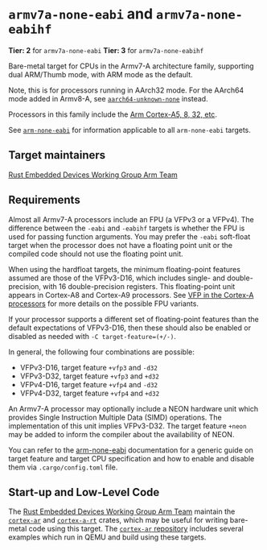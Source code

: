 # `armv7a-none-eabi` and `armv7a-none-eabihf`

**Tier: 2** for `armv7a-none-eabi`
**Tier: 3** for `armv7a-none-eabihf`

Bare-metal target for CPUs in the Armv7-A architecture family, supporting
dual ARM/Thumb mode, with ARM mode as the default.

Note, this is for processors running in AArch32 mode. For the AArch64 mode
added in Armv8-A, see [`aarch64-unknown-none`](aarch64-unknown-none.md) instead.

Processors in this family include the [Arm Cortex-A5, 8, 32, etc][cortex-a].

See [`arm-none-eabi`](arm-none-eabi.md) for information applicable to all
`arm-none-eabi` targets.

[cortex-a]: https://en.wikipedia.org/wiki/ARM_Cortex-A

## Target maintainers

[Rust Embedded Devices Working Group Arm Team]

[Rust Embedded Devices Working Group Arm Team]: https://github.com/rust-embedded/wg?tab=readme-ov-file#the-arm-team

## Requirements

Almost all Armv7-A processors include an FPU (a VFPv3 or a VFPv4). The
difference between the `-eabi` and `-eabihf` targets is whether the FPU is
used for passing function arguments. You may prefer the `-eabi` soft-float
target when the processor does not have a floating point unit or the compiled
code should not use the floating point unit.

When using the hardfloat targets, the minimum floating-point features assumed
are those of the VFPv3-D16, which includes single- and double-precision, with
16 double-precision registers. This floating-point unit appears in Cortex-A8
and Cortex-A9 processors. See [VFP in the Cortex-A processors][vfp] for more
details on the possible FPU variants.

If your processor supports a different set of floating-point features than the
default expectations of VFPv3-D16, then these should also be enabled or
disabled as needed with `-C target-feature=(+/-)`.

In general, the following four combinations are possible:

- VFPv3-D16, target feature `+vfp3` and `-d32`
- VFPv3-D32, target feature `+vfp3` and `+d32`
- VFPv4-D16, target feature `+vfp4` and `-d32`
- VFPv4-D32, target feature `+vfp4` and `+d32`

An Armv7-A processor may optionally include a NEON hardware unit which
provides Single Instruction Multiple Data (SIMD) operations. The
implementation of this unit implies VFPv3-D32. The target feature `+neon` may
be added to inform the compiler about the availability of NEON.

You can refer to the [arm-none-eabi](arm-none-eabi.md) documentation for a
generic guide on target feature and target CPU specification and how to enable
and disable them via `.cargo/config.toml` file.

[vfp]: https://developer.arm.com/documentation/den0013/0400/Floating-Point/Floating-point-basics-and-the-IEEE-754-standard/ARM-VFP

## Start-up and Low-Level Code

The [Rust Embedded Devices Working Group Arm Team] maintain the [`cortex-ar`]
and [`cortex-a-rt`] crates, which may be useful for writing bare-metal code
using this target. The [`cortex-ar` repository](https://github.com/rust-embedded/cortex-ar)
includes several examples which run in QEMU and build using these targets.

[`cortex-ar`]: https://docs.rs/cortex-ar
[`cortex-a-rt`]: https://docs.rs/cortex-a-rt
